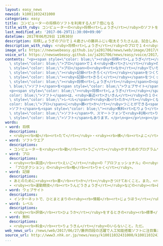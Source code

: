 ```yaml
---
layout: easy_news
newsid: k10011032431000
categories: easy
title: コンピューターの将棋のソフトを利用する人が７倍になる
title_with_ruby: コンピューターの<ruby>将棋<rt>しょうぎ</rt></ruby>のソフトを<ruby>利用<rt>りよう</rt></ruby>する<ruby>人<rt>ひと</rt></ruby>が７<ruby>倍<rt>ばい</rt></ruby>になる
last_modified_at: '2017-06-29T11:30:00+09:00'
datetime: 2017年06月29日 11時30分
description: 将棋しょうぎのプロで１４歳さいの藤井ふじい聡太そうたさんは、試合しあいで２９回かい続つづけて勝かって、プロの中なかでいちばん多おおく続つづけて勝かった記録きろくをつくりました。
description_with_ruby: <ruby>将棋<rt>しょうぎ</rt></ruby>のプロで１４<ruby>歳<rt>さい</rt></ruby>の<ruby>藤井<rt>ふじい</rt></ruby><ruby>聡太<rt>そうた</rt></ruby>さんは、<ruby>試合<rt>しあい</rt></ruby>で２９<ruby>回<rt>かい</rt></ruby><ruby>続<rt>つづ</rt></ruby>けて<ruby>勝<rt>か</rt></ruby>って、プロの<ruby>中<rt>なか</rt></ruby>でいちばん<ruby>多<rt>おお</rt></ruby>く<ruby>続<rt>つづ</rt></ruby>けて<ruby>勝<rt>か</rt></ruby>った<ruby>記録<rt>きろく</rt></ruby>をつくりました。
image_url: https://newswebeasy.github.io/ja201706/news/web/image/2017/06/29/k10011032431000.jpg
voice_url: https://newswebeasy.github.io/ja201706/news/easy/voice/2017/06/29/k10011032431000.mp3
contents: "<p><span style=\"color: blue;\"><ruby>将棋<rt>しょうぎ</rt></ruby></span>の<span\
  \ style=\"color: blue;\">プロ</span>で１４<ruby>歳<rt>さい</rt></ruby>の<ruby>藤井<rt>ふじい</rt></ruby><ruby>聡太<rt>そうた</rt></ruby>さんは、<ruby>試合<rt>しあい</rt></ruby>で２９<ruby>回<rt>かい</rt></ruby><ruby>続<rt>つづ</rt></ruby>けて<ruby>勝<rt>か</rt></ruby>って、<span\
  \ style=\"color: blue;\">プロ</span>の<ruby>中<rt>なか</rt></ruby>でいちばん<ruby>多<rt>おお</rt></ruby>く<ruby>続<rt>つづ</rt></ruby>けて<ruby>勝<rt>か</rt></ruby>った<span\
  \ style=\"color: blue;\"><ruby>記録<rt>きろく</rt></ruby></span>をつくりました。</p>\n<p><ruby>藤井<rt>ふじい</rt></ruby>さんが<span\
  \ style=\"color: blue;\"><ruby>記録<rt>きろく</rt></ruby></span>をつくった６<ruby>月<rt>がつ</rt></ruby>２６<ruby>日<rt>にち</rt></ruby>は、コンピューターの<span\
  \ style=\"color: blue;\"><ruby>将棋<rt>しょうぎ</rt></ruby></span>の<span style=\"color:\
  \ blue;\">ソフト</span>を<span style=\"color: blue;\">ウェブサイト</span>で<ruby>利用<rt>りよう</rt></ruby>した<ruby>人<rt>ひと</rt></ruby>がいつもの７<ruby>倍<rt>ばい</rt></ruby><ruby>以上<rt>いじょう</rt></ruby>になりました。</p>\n\
  <p><span style=\"color: blue;\"><ruby>将棋<rt>しょうぎ</rt></ruby></span>の<span style=\"\
  color: blue;\">ソフト</span>は、<ruby>最近<rt>さいきん</rt></ruby>の１０<ruby>年<rt>ねん</rt></ruby>ぐらいでどんどん<span\
  \ style=\"color: blue;\">レベル</span>が<ruby>高<rt>たか</rt></ruby>くなっています。<span style=\"\
  color: blue;\">プロ</span>に<ruby>勝<rt>か</rt></ruby>つことができる<span style=\"color: blue;\"\
  >ソフト</span>も<span style=\"color: blue;\"><ruby>無料<rt>むりょう</rt></ruby></span>で<ruby>利用<rt>りよう</rt></ruby>できるようになりました。<ruby>中学生<rt>ちゅうがくせい</rt></ruby>や<ruby>高校生<rt>こうこうせい</rt></ruby>が<ruby>簡単<rt>かんたん</rt></ruby>に<ruby>使<rt>つか</rt></ruby>うことができる<span\
  \ style=\"color: blue;\">ソフト</span>や、スマートフォンで<ruby>利用<rt>りよう</rt></ruby>できる<span\
  \ style=\"color: blue;\">ソフト</span>もあります。</p>\n<p></p>\n<p></p>"
words:
- word: 将棋
  descriptions:
  - <ruby><rb>縦</rb><rt>たて</rt></ruby>・<ruby><rb>横</rb><rt>よこ</rt></ruby>に１０<ruby><rb>本</rb><rt>ぽん</rt></ruby>の<ruby><rb>線</rb><rt>せん</rt></ruby>を<ruby><rb>引</rb><rt>ひ</rt></ruby>いた<ruby><rb>板</rb><rt>いた</rt></ruby>の<ruby><rb>上</rb><rt>うえ</rt></ruby>で、２０<ruby><rb>枚</rb><rt>まい</rt></ruby>ずつのこまを<ruby><rb>動</rb><rt>うご</rt></ruby>かし、<ruby><rb>相手</rb><rt>あいて</rt></ruby>の<ruby><rb>王</rb><rt>おう</rt></ruby>を<ruby><rb>先</rb><rt>さき</rt></ruby>に<ruby><rb>取</rb><rt>と</rt></ruby>るゲーム。
- word: ソフトウエア
  descriptions:
  - コンピューターを<ruby><rb>動</rb><rt>うご</rt></ruby>かすためのプログラムや<ruby><rb>技術</rb><rt>ぎじゅつ</rt></ruby>。ソフト。
- word: プロ
  descriptions:
  - <ruby><rb>英語</rb><rt>えいご</rt></ruby>の「プロフェッショナル」の<ruby><rb>略</rb><rt>りゃく</rt></ruby>。<ruby><rb>職業</rb><rt>しょくぎょう</rt></ruby>にすること。<ruby><rb>本職</rb><rt>ほんしょく</rt></ruby>。<ruby><rb>専門</rb><rt>せんもん</rt></ruby>。
  - 「プロダクション」の<ruby><rb>略</rb><rt>りゃく</rt></ruby>。
- word: 記録
  descriptions:
  - あとのために<ruby><rb>書</rb><rt>か</rt></ruby>きつけておくこと。また、<ruby><rb>書</rb><rt>か</rt></ruby>きつけたもの。
  - <ruby><rb>運動競技</rb><rt>うんどうきょうぎ</rt></ruby>などの<ruby><rb>最高</rb><rt>さいこう</rt></ruby>の<ruby><rb>成績</rb><rt>せいせき</rt></ruby>。レコード。
- word: ウェブサイト
  descriptions:
  - インターネットで、ひとまとまりの<ruby><rb>情報</rb><rt>じょうほう</rt></ruby>が<ruby><rb>置</rb><rt>お</rt></ruby>かれている<ruby><rb>場所</rb><rt>ばしょ</rt></ruby>。サイト。
- word: レベル
  descriptions:
  - <ruby><rb>評価</rb><rt>ひょうか</rt></ruby>をするときの<ruby><rb>標準</rb><rt>ひょうじゅん</rt></ruby>。<ruby><rb>水準</rb><rt>すいじゅん</rt></ruby>。
- word: 無料
  descriptions:
  - <ruby><rb>料金</rb><rt>りょうきん</rt></ruby>のいらないこと。ただ。
web_news_url: /news/web/2017/06/27/藤井四段の活躍で人工知能搭載ソフトに注目集まる/
source_url: http://www3.nhk.or.jp/news/easy/k10011032431000/k10011032431000.html
...
```

